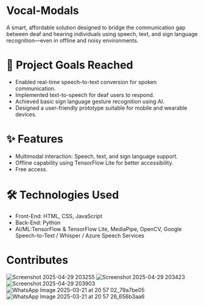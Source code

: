 # Vocal-Modals
A smart, affordable solution designed to bridge the communication gap between deaf and hearing individuals using speech, text, and sign language recognition—even in offline and noisy environments.
# 🎯 Project Goals Reached
* Enabled real-time speech-to-text conversion for spoken communication.
* Implemented text-to-speech for deaf users to respond.
* Achieved basic sign language gesture recognition using AI.
* Designed a user-friendly prototype suitable for mobile and wearable devices.
# ✨ Features
* Multimodal interaction: Speech, text, and sign language support.
* Offline capability using TensorFlow Lite for better accessibility.
* Free access.
# 🛠 Technologies Used
* Front-End: HTML, CSS, JavaScript
* Back-End: Python
* AI/ML:TensorFlow & TensorFlow Lite, MediaPipe, OpenCV, Google Speech-to-Text / Whisper / Azure Speech Services
# Contributes
![Screenshot 2025-04-29 203255](https://github.com/user-attachments/assets/64a3e875-8242-412a-9945-bf166d4f02d1)
![Screenshot 2025-04-29 203423](https://github.com/user-attachments/assets/12d85c46-d3fe-435f-8142-de2f5db09261)
![Screenshot 2025-04-29 203903](https://github.com/user-attachments/assets/ad7f02b6-3ea5-4ea6-823b-78039e976a4c)
![WhatsApp Image 2025-03-21 at 20 57 02_79a7be05](https://github.com/user-attachments/assets/612be37d-a1b5-4e6d-b7c0-c7ae389cc6b7)
![WhatsApp Image 2025-03-21 at 20 57 26_656b3aa6](https://github.com/user-attachments/assets/f1a65f28-ecf9-448f-bba6-49899feeb1b5)
